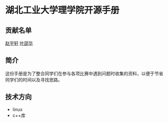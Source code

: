 # 湖北工业大学理学院开源手册
## 贡献名单 
[赵宇轩](https://github.com/zzzzzzzZz-chow) [叶邵华](https://github.com/ye-shao-hua)

## 简介
这份手册是为了整合同学们在参与各项比赛中遇到问题时收集的资料，以便于节省同学们的时间以及寻找思路。

## 技术方向
* linux
* c++库
